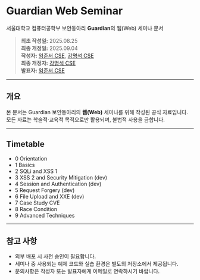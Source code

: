 # Guardian Web Seminar

서울대학교 컴퓨터공학부 보안동아리 **Guardian**의 웹(Web) 세미나 문서

> **최초 작성일:** 2025.08.25  
> **최종 개정일:** 2025.09.04  
> **작성자:** [임준서 CSE](mailto:zirajs7@gmail.com), [강명석 CSE](mailto:tomskang@naver.com)  
> **최종 개정자:** [강명석 CSE](mailto:tomskang@naver.com)  
> **발표자:** [임준서 CSE](mailto:zirajs7@gmail.com)

---

## 개요

본 문서는 Guardian 보안동아리의 **웹(Web)** 세미나를 위해 작성된 공식 자료입니다.  
모든 자료는 학술적·교육적 목적으로만 활용되며, 불법적 사용을 금합니다.

---

## Timetable

-   0 Orientation
-   1 Basics
-   2 SQLi and XSS 1
-   3 XSS 2 and Security Mitigation (dev)
-   4 Session and Authentication (dev)
-   5 Request Forgery (dev)
-   6 File Upload and XXE (dev)
-   7 Case Study CVE
-   8 Race Condition
-   9 Advanced Techniques

---

## 참고 사항

-   외부 배포 시 사전 승인이 필요합니다.
-   세미나 중 사용되는 예제 코드와 실습 환경은 별도의 저장소에서 제공됩니다.
-   문의사항은 작성자 또는 발표자에게 이메일로 연락하시기 바랍니다.
